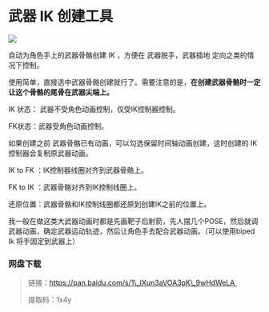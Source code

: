 

# 武器 IK 创建工具

![](https://gitee.com/to4698/ND_tools/raw/master/WPIK/assets/1590121291-a25fdd19fd1c73fb82197645fc132192.jpg)



自动为角色手上的武器骨骼创建 IK ，方便在 武器脱手，武器插地 定向之类的情况下控制。

使用简单，直接选中武器骨骼创建就行了。需要注意的是，**在创建武器骨骼时一定让这个骨骼的尾骨在武器尖端上。**

IK 状态： 武器不受角色动画控制，仅受IK控制器控制。

FK状态：武器受角色动画控制。

如果创建之前 武器骨骼已有动画，可以勾选保留时间轴动画创建，这时创建的 IK 控制器会复制原武器动画。

IK to FK ：IK控制器线圈对齐到武器骨骼上。

FK to IK ：武器骨骼对齐到IK控制线圈上。

还原位置：武器骨骼和IK控制线圈都还原到创建IK之前的位置上。

我一般在做这类大武器动画时都是先画靶子后射箭，先人摆几个POSE，然后就调武器动画，确定武器运动轨迹，然后让角色手去配合武器动画。（可以使用biped Ik 将手固定到武器上）

  
### 网盘下载

> 链接：https://pan.baidu.com/s/1\_lXun3aVOA3pK\_9wHdWeLA 
> 
> 提取码：1x4y 


